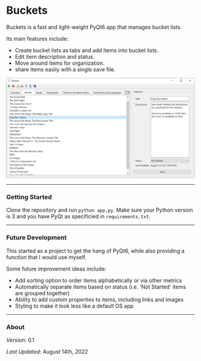 # Buckets
Buckets is a fast and light-weight PyQt6 app that manages bucket lists.

Its main features include:

* Create bucket lists as tabs and add items into bucket lists.
* Edit item description and status.
* Move around items for organization.
* share items easily with a single save file.

![Screenshot of Buckets app](./img/Buckets%20Example.PNG)

---

### Getting Started

Clone the repository and run `python app.py`. Make sure your Python version is 3 and you have PyQt as specificied in `requirements.txt`.

---

### Future Development

This started as a project to get the hang of PyQt6, while also providing a function that I would use myself.

Some future improvement ideas include:

* Add sorting option to order items alphabetically or via other metrics
* Automatically separate items based on status (i.e. 'Not Started' items are grouped together)
* Ability to add custom properties to items, including links and images
* Styling to make it look less like a default OS app

---

### About

*Version*: 0.1

*Last Updated*: August 14th, 2022
